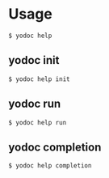# Usage

<!-- This is generated by scripts/generate-usage.sh. Don't edit this file directly. -->

```console
$ yodoc help
```

## yodoc init

```console
$ yodoc help init
```

## yodoc run

```console
$ yodoc help run
```

## yodoc completion

```console
$ yodoc help completion
```

